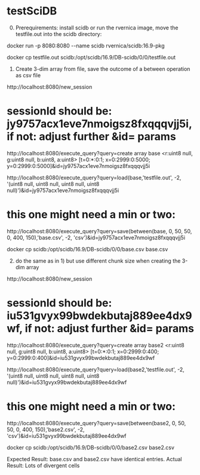 # testSciDB

0) Prerequirements: install scidb or run the rvernica image, move the testfile.out into the scidb directory:

docker run -p 8080:8080 --name scidb rvernica/scidb:16.9-pkg

docker cp testfile.out scidb:/opt/scidb/16.9/DB-scidb/0/0/testfile.out




1) Create 3-dim array from file, save the outcome of a between operation as csv file

http://localhost:8080/new_session
# sessionId should be: jy9757acx1eve7nmoigsz8fxqqqvjj5i, if not: adjust further &id= params

http://localhost:8080/execute_query?query=create array base <r:uint8 null, g:uint8 null, b:uint8, a:uint8> [t=0:*:0:1; x=0:2999:0:5000; y=0:2999:0:5000]&id=jy9757acx1eve7nmoigsz8fxqqqvjj5i

http://localhost:8080/execute_query?query=load(base,'testfile.out', -2, '(uint8 null, uint8 null, uint8 null, uint8 null)')&id=jy9757acx1eve7nmoigsz8fxqqqvjj5i

# this one might need a min or two:
http://localhost:8080/execute_query?query=save(between(base, 0, 50, 50, 0, 400, 150),'base.csv', -2, 'csv')&id=jy9757acx1eve7nmoigsz8fxqqqvjj5i

docker cp scidb:/opt/scidb/16.9/DB-scidb/0/0/base.csv base.csv



2) do the same as in 1) but use different chunk size when creating the 3-dim array

http://localhost:8080/new_session
# sessionId should be: iu531gvyx99bwdekbutaj889ee4dx9wf, if not: adjust further &id= params

http://localhost:8080/execute_query?query=create array base2 <r:uint8 null, g:uint8 null, b:uint8, a:uint8> [t=0:*:0:1; x=0:2999:0:400; y=0:2999:0:400]&id=iu531gvyx99bwdekbutaj889ee4dx9wf

http://localhost:8080/execute_query?query=load(base2,'testfile.out', -2, '(uint8 null, uint8 null, uint8 null, uint8 null)')&id=iu531gvyx99bwdekbutaj889ee4dx9wf

# this one might need a min or two:
http://localhost:8080/execute_query?query=save(between(base2, 0, 50, 50, 0, 400, 150),'base2.csv', -2, 'csv')&id=iu531gvyx99bwdekbutaj889ee4dx9wf

docker cp scidb:/opt/scidb/16.9/DB-scidb/0/0/base2.csv base2.csv



Expected Result: base.csv and base2.csv have identical entries.
Actual Result: Lots of divergent cells
